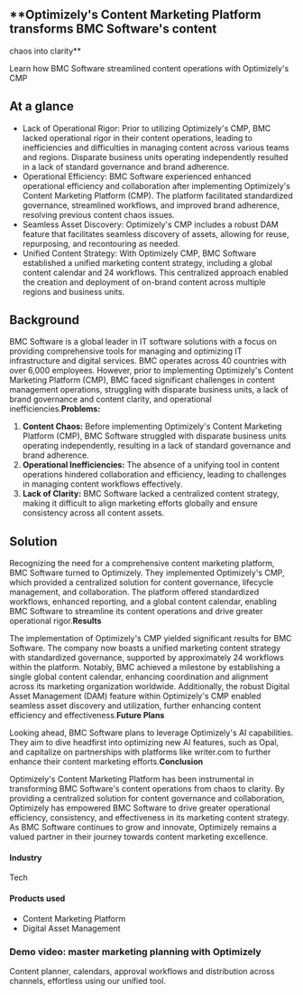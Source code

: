 ## \*\*Optimizely's Content Marketing Platform transforms BMC Software's content

chaos into clarity\*\*

Learn how BMC Software streamlined content operations with Optimizely's CMP

## At a glance

- Lack of Operational Rigor: Prior to utilizing Optimizely's CMP, BMC lacked operational rigor in their content operations, leading to inefficiencies and difficulties in managing content across various teams and regions. Disparate business units operating independently resulted in a lack of standard governance and brand adherence.
- Operational Efficiency: BMC Software experienced enhanced operational efficiency and collaboration after implementing Optimizely's Content Marketing Platform (CMP). The platform facilitated standardized governance, streamlined workflows, and improved brand adherence, resolving previous content chaos issues.
- Seamless Asset Discovery: Optimizely's CMP includes a robust DAM feature that facilitates seamless discovery of assets, allowing for reuse, repurposing, and recontouring as needed.
- Unified Content Strategy: With Optimizely CMP, BMC Software established a unified marketing content strategy, including a global content calendar and 24 workflows. This centralized approach enabled the creation and deployment of on-brand content across multiple regions and business units.

## **Background**

BMC Software is a global leader in IT software solutions with a focus on
providing comprehensive tools for managing and optimizing IT infrastructure and
digital services. BMC operates across 40 countries with over 6,000 employees.
However, prior to implementing Optimizely's Content Marketing Platform (CMP),
BMC faced significant challenges in content management operations, struggling
with disparate business units, a lack of brand governance and content clarity,
and operational inefficiencies.**Problems:**

1. **Content Chaos:** Before implementing Optimizely's Content Marketing Platform (CMP), BMC Software struggled with disparate business units operating independently, resulting in a lack of standard governance and brand adherence.
2. **Operational Inefficiencies:** The absence of a unifying tool in content operations hindered collaboration and efficiency, leading to challenges in managing content workflows effectively.
3. **Lack of Clarity:** BMC Software lacked a centralized content strategy, making it difficult to align marketing efforts globally and ensure consistency across all content assets.

## **Solution**

Recognizing the need for a comprehensive content marketing platform, BMC
Software turned to Optimizely. They implemented Optimizely's CMP, which provided
a centralized solution for content governance, lifecycle management, and
collaboration. The platform offered standardized workflows, enhanced reporting,
and a global content calendar, enabling BMC Software to streamline its content
operations and drive greater operational rigor.**Results**

The implementation of Optimizely's CMP yielded significant results for BMC
Software. The company now boasts a unified marketing content strategy with
standardized governance, supported by approximately 24 workflows within the
platform. Notably, BMC achieved a milestone by establishing a single global
content calendar, enhancing coordination and alignment across its marketing
organization worldwide. Additionally, the robust Digital Asset Management (DAM)
feature within Optimizely's CMP enabled seamless asset discovery and
utilization, further enhancing content efficiency and effectiveness.**Future
Plans**

Looking ahead, BMC Software plans to leverage Optimizely's AI capabilities. They
aim to dive headfirst into optimizing new AI features, such as Opal, and
capitalize on partnerships with platforms like writer.com to further enhance
their content marketing efforts.**Conclusion**

Optimizely's Content Marketing Platform has been instrumental in transforming
BMC Software's content operations from chaos to clarity. By providing a
centralized solution for content governance and collaboration, Optimizely has
empowered BMC Software to drive greater operational efficiency, consistency, and
effectiveness in its marketing content strategy. As BMC Software continues to
grow and innovate, Optimizely remains a valued partner in their journey towards
content marketing excellence.

#### Industry

Tech

#### Products used

- Content Marketing Platform
- Digital Asset Management

### Demo video: master marketing planning with Optimizely

Content planner, calendars, approval workflows and distribution across channels,
effortless using our unified tool.
